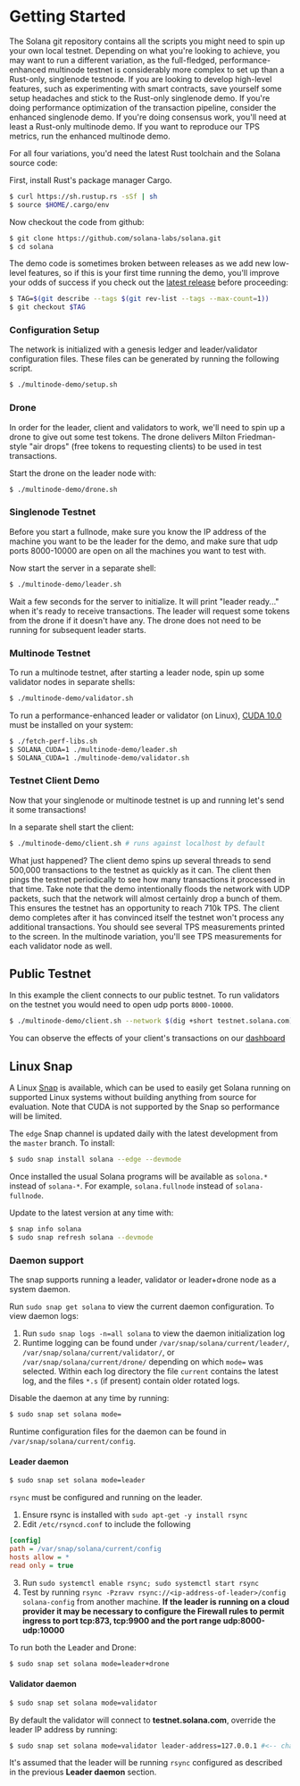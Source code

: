# Getting Started

The Solana git repository contains all the scripts you might need to spin up your
own local testnet. Depending on what you're looking to achieve, you may want to
run a different variation, as the full-fledged, performance-enhanced
multinode testnet is considerably more complex to set up than a Rust-only,
singlenode testnode.  If you are looking to develop high-level features, such
as experimenting with smart contracts, save yourself some setup headaches and
stick to the Rust-only singlenode demo.  If you're doing performance optimization
of the transaction pipeline, consider the enhanced singlenode demo. If you're
doing consensus work, you'll need at least a Rust-only multinode demo. If you want
to reproduce our TPS metrics, run the enhanced multinode demo.

For all four variations, you'd need the latest Rust toolchain and the Solana
source code:

First, install Rust's package manager Cargo.

```bash
$ curl https://sh.rustup.rs -sSf | sh
$ source $HOME/.cargo/env
```

Now checkout the code from github:

```bash
$ git clone https://github.com/solana-labs/solana.git
$ cd solana
```

The demo code is sometimes broken between releases as we add new low-level
features, so if this is your first time running the demo, you'll improve
your odds of success if you check out the
[latest release](https://github.com/solana-labs/solana/releases)
before proceeding:

```bash
$ TAG=$(git describe --tags $(git rev-list --tags --max-count=1))
$ git checkout $TAG
```

### Configuration Setup

The network is initialized with a genesis ledger and leader/validator configuration files.
These files can be generated by running the following script.

```bash
$ ./multinode-demo/setup.sh
```

### Drone

In order for the leader, client and validators to work, we'll need to
spin up a drone to give out some test tokens.  The drone delivers Milton
Friedman-style "air drops" (free tokens to requesting clients) to be used in
test transactions.

Start the drone on the leader node with:

```bash
$ ./multinode-demo/drone.sh
```

### Singlenode Testnet

Before you start a fullnode, make sure you know the IP address of the machine you
want to be the leader for the demo, and make sure that udp ports 8000-10000 are
open on all the machines you want to test with.

Now start the server in a separate shell:

```bash
$ ./multinode-demo/leader.sh
```

Wait a few seconds for the server to initialize. It will print "leader ready..." when it's ready to
receive transactions. The leader will request some tokens from the drone if it doesn't have any.
The drone does not need to be running for subsequent leader starts.

### Multinode Testnet

To run a multinode testnet, after starting a leader node, spin up some validator nodes in
separate shells:

```bash
$ ./multinode-demo/validator.sh
```

To run a performance-enhanced leader or validator (on Linux),
[CUDA 10.0](https://developer.nvidia.com/cuda-downloads) must be installed on
your system:

```bash
$ ./fetch-perf-libs.sh
$ SOLANA_CUDA=1 ./multinode-demo/leader.sh
$ SOLANA_CUDA=1 ./multinode-demo/validator.sh
```


### Testnet Client Demo

Now that your singlenode or multinode testnet is up and running let's send it
some transactions!

In a separate shell start the client:

```bash
$ ./multinode-demo/client.sh # runs against localhost by default
```

What just happened? The client demo spins up several threads to send 500,000 transactions
to the testnet as quickly as it can. The client then pings the testnet periodically to see
how many transactions it processed in that time. Take note that the demo intentionally
floods the network with UDP packets, such that the network will almost certainly drop a
bunch of them. This ensures the testnet has an opportunity to reach 710k TPS. The client
demo completes after it has convinced itself the testnet won't process any additional
transactions. You should see several TPS measurements printed to the screen. In the
multinode variation, you'll see TPS measurements for each validator node as well.

## Public Testnet

In this example the client connects to our public testnet. To run validators on the testnet you would need to open udp ports `8000-10000`.

```bash
$ ./multinode-demo/client.sh --network $(dig +short testnet.solana.com):8001 --identity config-private/client-id.json --duration 60
```

You can observe the effects of your client's transactions on our [dashboard](https://metrics.solana.com:3000/d/testnet/testnet-hud?orgId=2&from=now-30m&to=now&refresh=5s&var-testnet=testnet)


## Linux Snap

A Linux [Snap](https://snapcraft.io/) is available, which can be used to easily
get Solana running on supported Linux systems without building anything from
source for evaluation.  Note that CUDA is not supported by the Snap so
performance will be limited.

The `edge` Snap channel is updated daily with the latest
development from the `master` branch.  To install:

```bash
$ sudo snap install solana --edge --devmode
```

Once installed the usual Solana programs will be available as `solona.*` instead
of `solana-*`.  For example, `solana.fullnode` instead of `solana-fullnode`.

Update to the latest version at any time with:

```bash
$ snap info solana
$ sudo snap refresh solana --devmode
```

### Daemon support
The snap supports running a leader, validator or leader+drone node as a system
daemon.

Run `sudo snap get solana` to view the current daemon configuration.  To view
daemon logs:
1. Run `sudo snap logs -n=all solana` to view the daemon initialization log
2. Runtime logging can be found under `/var/snap/solana/current/leader/`,
`/var/snap/solana/current/validator/`, or `/var/snap/solana/current/drone/` depending
on which `mode=` was selected.  Within each log directory the file `current`
contains the latest log, and the files `*.s` (if present) contain older rotated
logs.

Disable the daemon at any time by running:

```bash
$ sudo snap set solana mode=
```

Runtime configuration files for the daemon can be found in
`/var/snap/solana/current/config`.

#### Leader daemon

```bash
$ sudo snap set solana mode=leader
```

`rsync` must be configured and running on the leader.

1. Ensure rsync is installed with `sudo apt-get -y install rsync`
2. Edit `/etc/rsyncd.conf` to include the following
```ini
[config]
path = /var/snap/solana/current/config
hosts allow = *
read only = true
```
3. Run `sudo systemctl enable rsync; sudo systemctl start rsync`
4. Test by running `rsync -Pzravv rsync://<ip-address-of-leader>/config
solana-config` from another machine.  **If the leader is running on a cloud
provider it may be necessary to configure the Firewall rules to permit ingress
to port tcp:873, tcp:9900 and the port range udp:8000-udp:10000**


To run both the Leader and Drone:

```bash
$ sudo snap set solana mode=leader+drone

```

#### Validator daemon

```bash
$ sudo snap set solana mode=validator

```

By default the validator will connect to **testnet.solana.com**, override
the leader IP address by running:

```bash
$ sudo snap set solana mode=validator leader-address=127.0.0.1 #<-- change IP address
```

It's assumed that the leader will be running `rsync` configured as described in
the previous **Leader daemon** section.

